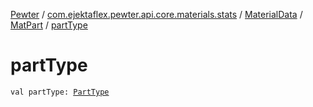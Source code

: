 [Pewter](../../../index.md) / [com.ejektaflex.pewter.api.core.materials.stats](../../index.md) / [MaterialData](../index.md) / [MatPart](index.md) / [partType](./part-type.md)

# partType

`val partType: `[`PartType`](../-part-type/index.md)